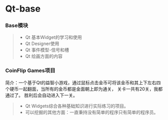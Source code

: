 # Qt-base
### Base模块
> - Qt 基本Widget的学习和使用
> - Qt Designer使用
> - Qt 事件模型-信号和槽
> - Qt 绘画方面的内容






### CoinFlip Games项目
简介：一个基于Qt的益智小游戏，通过鼠标点击金币可将该金币和其上下左右四个硬币一起翻面，当所有的金币都是金面朝上即为通关，
关卡一共有20关，我都通过了。 胜利后会自动进入下一关。
> - Qt Widgets综合各种基础知识进行实际练习的项目。
> - 可以挖掘的其他方面：一直秉持没有简单的程序只有简单的程序员。